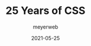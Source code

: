 ---
layout: post.njk
title: 25 Years of CSS
author: meyerweb
date: 2021-05-25
tags: link
url: https://meyerweb.com/eric/thoughts/2021/05/25/25-years-of-css/
---